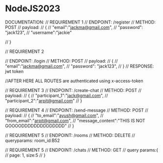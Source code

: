 # NodeJS2023
DOCUMENTATION:
// REQUIREMENT 1
// ENDPOINT: /register
// METHOD: POST 
// payload:
// {
//     "email":"jackma@gmail.com",
//     "password": "jack123",
//     "username":"jackie"

// }


// REQUIREMENT 2

// ENDPOINT: /login
// METHOD: POST 
// payload:
// {
//     "email":"jackma@gmail.com",
//     "password": "jack123",
// }
// RESPONSE: jwt token



//AFTER HERE ALL ROUTES are authenticated using x-access-token

// REQUIREMENT 3
// ENDPOINT: /create-chat
// METHOD: POST
// payload: 
// {
//     "participant_1":"jack@gmail.com",
//     "participant_2":"arpit@gmail.com"
// }


// REQUIREMENT 4
// ENDPOINT: /send-message
// METHOD: POST
// payload: 
// {
//     "to_email":"ayush@gmail.com",
//     "from_email":"arpit@gmail.com",
//     "message_content":"THIS IS NOT GOOOODDDDDDDDDDDDDD"
// }

// REQUIREMENT 5
// ENDPOINT: /rooms
// METHOD: DELETE
// queryparams: room_id:B52


// REQUIREMENT 5
// ENDPOINT: /chats
// METHOD: GET
// query params:{
// page: 1, size:5
// }




